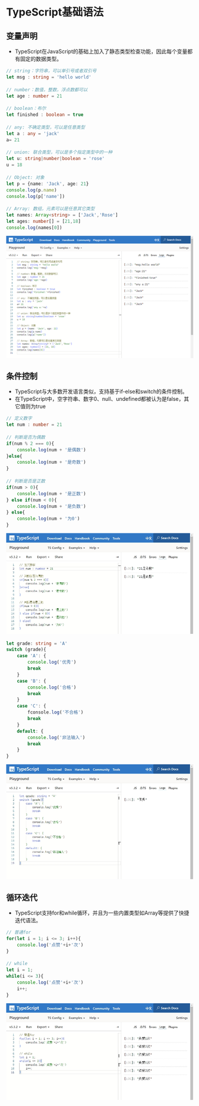 # TypeScript基础语法

## 变量声明

+ TypeScript在JavaScript的基础上加入了静态类型检查功能，因此每个变量都有固定的数据类型。

```typescript
// string：字符串，可以单引号或者双引号
let msg : string = 'hello world'

// number：数值，整数，浮点数都可以
let age : number = 21

// boolean：布尔
let finished : boolean = true

// any: 不确定类型，可以是任意类型
let a : any = 'jack'
a= 21

// union: 联合类型，可以是多个指定类型中的一种
let u: string|number|boolean = 'rose'
u = 18

// Object: 对象
let p = {name: 'Jack', age: 21}
console.log(p.name)
console.log(p['name'])

// Array: 数组，元素可以是任意其它类型
let names: Array<string> = ['Jack','Rose']
let ages: number[] = [21,18]
console.log(names[0])

```



<img src="image/变量声明.png" />

## 条件控制

+ TypeScript与大多数开发语言类似，支持基于if-else和switch的条件控制。
+ 在TypeScript中，空字符串、数字0、null、undefined都被认为是false，其它值则为true

```typescript
// 定义数字
let num : number = 21

// 判断是否为偶数
if(num % 2 === 0){
    console.log(num + '是偶数')
}else{
    console.log(num + '是奇数')
}

// 判断是否是正数
if(num > 0){
    console.log(num + '是正数')
} else if(num < 0){
    console.log(num + '是负数')
} else{
    console.log(num + '为0')
}
```

<img src="image/条件控制1.png" />

```typescript
let grade: string = 'A'
switch (grade){ 
    case 'A': {
        console.log('优秀')
        break
    }
    case 'B': {
        console.log('合格')
        break
    }
    case 'C': {
        fconsole.log('不合格')
        break
    }
    default: {
        console.log('非法输入')
        break
    }
}
```

<img src="image/条件控制2.png"/>

## 循环迭代

+ TypeScript支持for和while循环，并且为一些内置类型如Array等提供了快捷迭代语法。

```typescript
// 普通for
for(let i = 1; i <= 3; i++){
    console.log('点赞'+i+'次')
}

// while
let i = 1;
while(i <= 3){
    console.log('点赞'+i+'次')
    i++;
}
```

<img src="image/循环迭代1.png"/>

